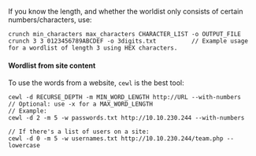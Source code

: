 If you know the length, and whether the worldist only consists of certain numbers/characters, use:
```
crunch min_characters max_characters CHARACTER_LIST -o OUTPUT_FILE
crunch 3 3 0123456789ABCDEF -o 3digits.txt          // Example usage for a wordlist of length 3 using HEX characters.
```

#### Wordlist from site content
To use the words from a website, `cewl` is the best tool:
```
cewl -d RECURSE_DEPTH -m MIN_WORD_LENGTH http://URL --with-numbers
// Optional: use -x for a MAX_WORD_LENGTH
// Example:
cewl -d 2 -m 5 -w passwords.txt http://10.10.230.244 --with-numbers

// If there's a list of users on a site:
cewl -d 0 -m 5 -w usernames.txt http://10.10.230.244/team.php --lowercase

```